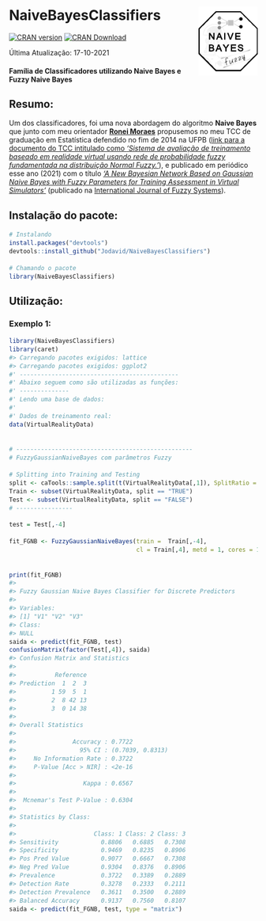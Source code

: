 
# NaiveBayesClassifiers <img src="man/figures/logo.png" align="right" height="139"/>

<!-- badges: start -->

[![CRAN
version](https://www.r-pkg.org/badges/version/sentimentBR)](https://cran.r-project.org/package=sentimentBR)
[![CRAN
Download](https://cranlogs.r-pkg.org/badges/grand-total/sentimentBR)](https://cran.r-project.org/package=sentimentBR)
<!-- badges: end -->

Última Atualização: 17-10-2021

#### Família de Classificadores utilizando Naive Bayes e Fuzzy Naive Bayes

## Resumo:

Um dos classificadores, foi uma nova abordagem do algoritmo **Naive
Bayes** que junto com meu orientador [**Ronei
Moraes**](mailto:ronei@de.ufpb.br) propusemos no meu TCC de graduação em
Estatística defendido no fim de 2014 na UFPB ([link para a documento do
TCC intitulado como *‘Sistema de avaliação de treinamento baseado em
realidade virtual usando rede de probabilidade fuzzy fundamentada na
distribuição Normal
Fuzzy.’*](http://www.de.ufpb.br/graduacao/tcc/TCC2014p2Jodavid.pdf)), e
publicado em periódico esse ano (2021) com o título [*‘A New Bayesian
Network Based on Gaussian Naive Bayes with Fuzzy Parameters for Training
Assessment in Virtual
Simulators’*](https://link.springer.com/article/10.1007/s40815-020-00936-4)
(publicado na [International Journal of Fuzzy
Systems](https://www.springer.com/journal/40815)).

## Instalação do pacote:

``` r
# Instalando
install.packages("devtools")
devtools::install_github("Jodavid/NaiveBayesClassifiers")

# Chamando o pacote
library(NaiveBayesClassifiers)
```

## Utilização:

### Exemplo 1:

``` r
library(NaiveBayesClassifiers)
library(caret)
#> Carregando pacotes exigidos: lattice
#> Carregando pacotes exigidos: ggplot2
#' ---------------------------------------------
#' Abaixo seguem como são utilizadas as funções:
#' --------------
#' Lendo uma base de dados:
#'
#' Dados de treinamento real:
data(VirtualRealityData)


# --------------------------------------------------
# FuzzyGaussianNaiveBayes com parâmetros Fuzzy

# Splitting into Training and Testing
split <- caTools::sample.split(t(VirtualRealityData[,1]), SplitRatio = 0.7)
Train <- subset(VirtualRealityData, split == "TRUE")
Test <- subset(VirtualRealityData, split == "FALSE")
# ----------------

test = Test[,-4]

fit_FGNB <- FuzzyGaussianNaiveBayes(train =  Train[,-4],
                                    cl = Train[,4], metd = 1, cores = 1)


print(fit_FGNB)
#> 
#> Fuzzy Gaussian Naive Bayes Classifier for Discrete Predictors
#> 
#> Variables:
#> [1] "V1" "V2" "V3"
#> Class:
#> NULL
saida <- predict(fit_FGNB, test)
confusionMatrix(factor(Test[,4]), saida)
#> Confusion Matrix and Statistics
#> 
#>           Reference
#> Prediction  1  2  3
#>          1 59  5  1
#>          2  8 42 13
#>          3  0 14 38
#> 
#> Overall Statistics
#>                                           
#>                Accuracy : 0.7722          
#>                  95% CI : (0.7039, 0.8313)
#>     No Information Rate : 0.3722          
#>     P-Value [Acc > NIR] : <2e-16          
#>                                           
#>                   Kappa : 0.6567          
#>                                           
#>  Mcnemar's Test P-Value : 0.6304          
#> 
#> Statistics by Class:
#> 
#>                      Class: 1 Class: 2 Class: 3
#> Sensitivity            0.8806   0.6885   0.7308
#> Specificity            0.9469   0.8235   0.8906
#> Pos Pred Value         0.9077   0.6667   0.7308
#> Neg Pred Value         0.9304   0.8376   0.8906
#> Prevalence             0.3722   0.3389   0.2889
#> Detection Rate         0.3278   0.2333   0.2111
#> Detection Prevalence   0.3611   0.3500   0.2889
#> Balanced Accuracy      0.9137   0.7560   0.8107
saida <- predict(fit_FGNB, test, type = "matrix")
```
